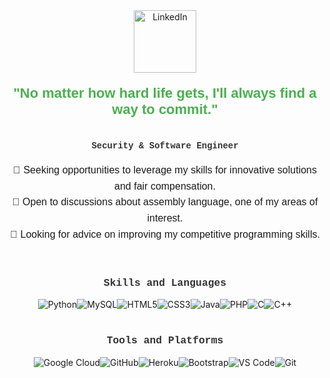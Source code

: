 <div align="center">
  <!-- LinkedIn badge with smaller, consistent button style -->
  <a href="https://www.linkedin.com/in/tajaejohnson/">
    <img alt="LinkedIn" width="100px" src="https://img.shields.io/badge/LinkedIn-0077B5?style=for-the-badge&logo=linkedin&logoColor=white" />
  </a>
</div>

<!-- Optimized quote with cleaner styling -->
<div align="center" style="font-family: Arial, sans-serif; color: #4CAF50; font-size: 22px; font-weight: bold; margin-top: 20px;">
  "No matter how hard life gets, I'll always find a way to commit."
</div>

<br>

<!-- Professional title section -->
<h4 align="center" style="font-family: 'Courier New', monospace; color: #333;">
  Security & Software Engineer
</h4>

<!-- Quick info section -->
<div align="center" style="font-family: Arial, sans-serif; font-size: 16px; line-height: 1.6;">
  <ul style="list-style-type: none; padding: 0;">
    <li>💼 Seeking opportunities to leverage my skills for innovative solutions and fair compensation.</li>
    <li>💬 Open to discussions about assembly language, one of my areas of interest.</li>
    <li>🤔 Looking for advice on improving my competitive programming skills.</li>
  </ul>
</div>

<br>

<!-- Skills and languages section -->
<h3 align="center" style="font-family: 'Courier New', monospace; color: #333;">
  <b>Skills and Languages</b>
</h3>

<div align="center" style="display: flex; flex-wrap: wrap; justify-content: center;">
  <!-- Streamlined language and skills badges with clearer layout -->
  <img src="https://img.shields.io/badge/Python-3776AB?style=flat-square&logo=python&logoColor=white" alt="Python" />
  <img src="https://img.shields.io/badge/MySQL-4479A1?style=flat-square&logo=mysql&logoColor=white" alt="MySQL" />
  <img src="https://img.shields.io/badge/HTML5-E34F26?style=flat-square&logo=html5&logoColor=white" alt="HTML5" />
  <img src="https://img.shields.io/badge/CSS3-1572B6?style=flat-square&logo=css3&logoColor=white" alt="CSS3" />
  <img src="https://img.shields.io/badge/Java-013243?style=flat-square&logo=java&logoColor=white" alt="Java" />
  <img src="https://img.shields.io/badge/PHP-777BB4?style=flat-square&logo=php&logoColor=white" alt="PHP" />
  <img src="https://img.shields.io/badge/C-27338e?style=flat-square&logo=c&logoColor=white" alt="C" />
  <img src="https://img.shields.io/badge/C++-00599C?style=flat-square&logo=c%2B%2B&logoColor=white" alt="C++" />
</div>

<br>

<!-- Tools and Platforms section -->
<h3 align="center" style="font-family: 'Courier New', monospace; color: #333;">
  <b>Tools and Platforms</b>
</h3>

<div align="center" style="display: flex; flex-wrap: wrap; justify-content: center;">
  <!-- Streamlined tools section with optimized icon size -->
  <img src="https://img.shields.io/badge/Google_Cloud-4285F4?style=flat-square&logo=google-cloud&logoColor=white" alt="Google Cloud" />
  <img src="https://img.shields.io/badge/GitHub-181717?style=flat-square&logo=github&logoColor=white" alt="GitHub" />
  <img src="https://img.shields.io/badge/Heroku-430098?style=flat-square&logo=heroku&logoColor=white" alt="Heroku" />
  <img src="https://img.shields.io/badge/Bootstrap-7952B3?style=flat-square&logo=bootstrap&logoColor=white" alt="Bootstrap" />
  <img src="https://img.shields.io/badge/Visual_Studio_Code-007ACC?style=flat-square&logo=visual-studio-code&logoColor=white" alt="VS Code" />
  <img src="https://img.shields.io/badge/Git-F05032?style=flat-square&logo=git&logoColor=white" alt="Git" />
</div>

<br>



